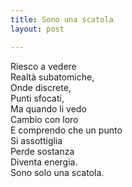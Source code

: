 ```yaml
---
title: Sono una scatola
layout: post

---
```


Riesco a vedere   
Realtà subatomiche,  
Onde discrete,   
Punti sfocati,  
Ma quando li vedo   
Cambio con loro  
E comprendo che un punto   
Si assottiglia   
Perde sostanza   
Diventa energia.  
Sono solo una scatola.  
